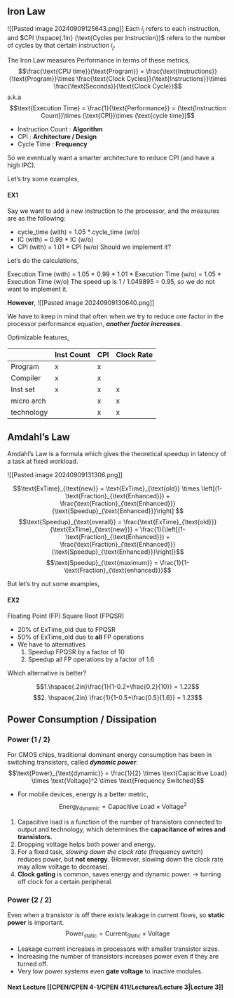 ## Iron Law
![[Pasted image 20240909125643.png]]
Each $i_j$ refers to each instruction, and $CPI \hspace{.1in} (\text{Cycles per Instruction})$ refers to the number of cycles by that certain instruction $i_j$.

The Iron Law measures Performance in terms of these metrics,
$$\frac{\text{CPU time}}{\text{Program}} = \frac{\text{Instructions}}{\text{Program}}\times \frac{\text{Clock Cycles}}{\text{Instructions}}\times \frac{\text{Seconds}}{\text{Clock Cycle}}$$
a.k.a
$$\text{Execution Time} = \frac{1}{\text{Performance}} = (\text{Instruction Count})\times (\text{CPI})\times (\text{cycle time})$$

- Instruction Count : **Algorithm**
- CPI : **Architecture / Design**
- Cycle Time : **Frequency**

So we eventually want a smarter architecture to reduce CPI (and have a high IPC).

Let’s try some examples,

#### EX1
Say we want to add a new instruction to the processor, and the measures are as the following:
- cycle_time (with) = 1.05 * cycle_time (w/o)
- IC (with) = 0.99 * IC (w/o)
- CPI (with) = 1.01 * CPI (w/o)
Should we implement it?

Let’s do the calculations,

Execution Time (with) = 1.05 * 0.99 * 1.01 * Execution Time (w/o) = 1.05 * Execution Time (w/o)
The speed up is 1 / 1.049895 = 0.95, so we do not want to implement it.



**However**,
![[Pasted image 20240909130640.png]]

We have to keep in mind that often when we try to reduce one factor in the processor performance equation, ***another factor increases***.

Optimizable features,

|            | Inst Count | CPI | Clock Rate |
| ---------- | ---------- | --- | ---------- |
| Program    | x          | x   |            |
| Compiler   | x          | x   |            |
| Inst set   | x          | x   | x          |
| micro arch |            | x   | x          |
| technology |            | x   | x          |

## Amdahl’s Law
Amdahl’s Law is a formula which gives the theoretical speedup in latency of a task at fixed workload.

![[Pasted image 20240909131306.png]]

$$\text{ExTime}_{\text{new}} = \text{ExTime}_{\text{old}} \times \left[(1-\text{Fraction}_{\text{Enhanced}}) + \frac{\text{Fraction}_{\text{Enhanced}}}{\text{Speedup}_{\text{Enhanced}}}\right] $$
$$\text{Speedup}_{\text{overall}} = \frac{\text{ExTime}_{\text{old}}}{\text{ExTime}_{\text{new}}} = \frac{1}{\left[(1-\text{Fraction}_{\text{Enhanced}}) + \frac{\text{Fraction}_{\text{Enhanced}}}{\text{Speedup}_{\text{Enhanced}}}\right]}$$
$$\text{Speedup}_{\text{maximum}} = \frac{1}{1-\text{Fraction}_{\text{enhanced}}}$$

But let’s try out some examples,

#### EX2
Floating Point (FP) Square Root (FPQSR)
- 20% of ExTime_old due to FPQSR
- 50% of ExTime_old due to **all** FP operations
- We have to alternatives
	1. Speedup FPQSR by a factor of 10
	2. Speedup all FP operations by a factor of 1.6

Which alternative is better?

$$1.\hspace{.2in}\frac{1}{1-0.2+\frac{0.2}{10}} = 1.22$$
$$2. \hspace{.2in} \frac{1}{1-0.5+\frac{0.5}{1.6}} = 1.23$$
## Power Consumption / Dissipation

### Power (1 / 2)
For CMOS chips, traditional dominant energy consumption has been in switching transistors, called ***dynamic power***.
$$\text{Power}_{\text{dynamic}} = \frac{1}{2} \times \text{Capacitive Load} \times \text{Voltage}^2 \times \text{Frequency Switched}$$
- For mobile devices, energy is a better metric,
$$\text{Energy}_{\text{dynamic}} = \text{Capacitive Load} \times \text{Voltage}^2$$
1. Capacitive load is a function of the number of transistors connected to output and technology, which determines the **capacitance of wires and transistors.**
2. Dropping voltage helps both power and energy.
3. For a fixed task, *slowing down the clock rate* (frequency switch) reduces power, but **not energy**. (However, slowing down the clock rate may allow voltage to decrease).
4. **Clock gating** is common, saves energy and dynamic power. 
	→ turning off clock for a certain peripheral.

### Power (2 / 2)
Even when a transistor is off there exists leakage in current flows, so **static power** is important.
$$\text{Power}_{\text{static}} = \text{Current}_{\text{Static}}\times\text{Voltage}$$
- Leakage current increases in processors with smaller transistor sizes.
- Increasing the number of transistors increases power even if they are turned off.
- Very low power systems even **gate voltage** to inactive modules.


#### Next Lecture [[CPEN/CPEN 4-1/CPEN 411/Lectures/Lecture 3|Lecture 3]]

